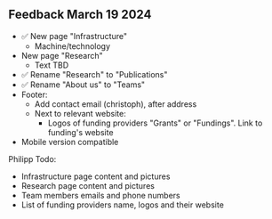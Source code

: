 ## Feedback March 19 2024
- ✅ New page "Infrastructure" 
    - Machine/technology
- New page "Research"
    - Text TBD
- ✅ Rename "Research" to "Publications"
- ✅ Rename "About us" to "Teams"
- Footer:
    - Add contact email (christoph), after address
    - Next to relevant website: 
        - Logos of funding providers "Grants" or "Fundings". Link to funding's website
- Mobile version compatible

Philipp Todo:
- Infrastructure page content and pictures
- Research page content and pictures
- Team members emails and phone numbers
- List of funding providers name, logos and their website

